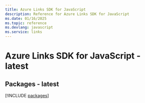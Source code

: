 ```yaml
---
title: Azure Links SDK for JavaScript
description: Reference for Azure Links SDK for JavaScript
ms.date: 01/16/2025
ms.topic: reference
ms.devlang: javascript
ms.service: links
---
```

# Azure Links SDK for JavaScript - latest
## Packages - latest
[!INCLUDE [packages](links-index.md)]